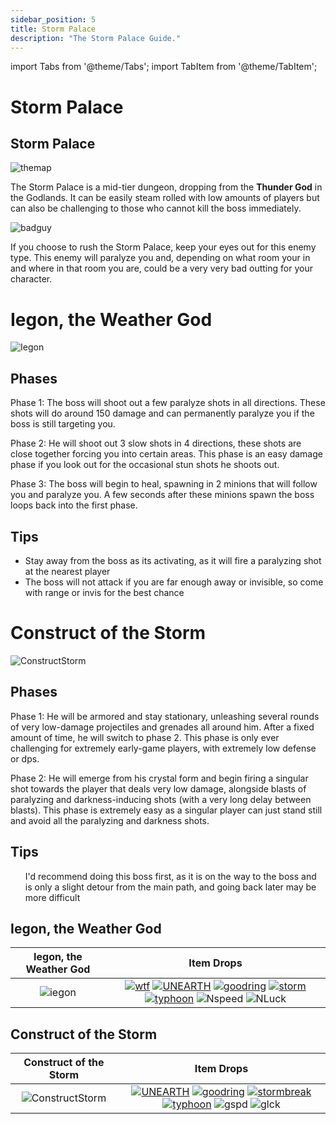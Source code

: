 ```yaml
---
sidebar_position: 5
title: Storm Palace
description: "The Storm Palace Guide."
---
```


import Tabs from '@theme/Tabs';
import TabItem from '@theme/TabItem';

# Storm Palace

<Tabs>
  <TabItem value="The Dungeon" label="The Dungeon" default>

## Storm Palace

![themap](https://cdn.discordapp.com/attachments/953134990428868629/1028939304900239422/Stormpalace.png)

The Storm Palace is a mid-tier dungeon, dropping from the **Thunder God** in the Godlands. It can be easily steam rolled with low amounts of players but can also be challenging to those who cannot kill the boss immediately. 

![badguy](https://cdn.discordapp.com/attachments/953134990428868629/1028857611472343111/paralyze_guy.png)

If you choose to rush the Storm Palace, keep your eyes out for this enemy type. This enemy will paralyze you and, depending on what room your in and where in that room you are, could be a very very bad outting for your character.

  </TabItem>
  <TabItem value="The First Boss" label="The First Boss">

# Iegon, the Weather God

![Iegon](https://cdn.discordapp.com/attachments/953134990428868629/990767833711530034/Layer_1.png)

## Phases

Phase 1: The boss will shoot out a few paralyze shots in all directions. These shots will do around 150 damage and can permanently paralyze you if the boss is still targeting you.

Phase 2: He will shoot out 3 slow shots in 4 directions, these shots are close together forcing you into certain areas. This phase is an easy damage phase if you look out for the occasional stun shots he shoots out.

Phase 3: The boss will begin to heal, spawning in 2 minions that will follow you and paralyze you. A few seconds after these minions spawn the boss loops back into the first phase.

## Tips

<ul>
<li>Stay away from the boss as its activating, as it will fire a paralyzing shot at the nearest player</li>

<li>The boss will not attack if you are far enough away or invisible, so come with range or invis for the best chance</li>
</ul>

  </TabItem>
  <TabItem value="The Second Boss" label="The Second Boss">

# Construct of the Storm

![ConstructStorm](https://cdn.discordapp.com/attachments/953134990428868629/1028939880291639296/Construct.png)

## Phases 

Phase 1: He will be armored and stay stationary, unleashing several rounds of very low-damage projectiles and grenades all around him. After a fixed amount of time, he will switch to phase 2. This phase is only ever challenging for extremely early-game players, with extremely low defense or dps.

Phase 2: He will emerge from his crystal form and begin firing a singular shot towards the player that deals very low damage, alongside blasts of paralyzing and darkness-inducing shots (with a very long delay between blasts). This phase is extremely easy as a singular player can just stand still and avoid all the paralyzing and darkness shots.

## Tips

<ul>

<il>I'd recommend doing this boss first, as it is on the way to the boss and is only a slight detour from the main path, and going back later may be more difficult</il>

</ul>

  </TabItem>
  <TabItem value="Item Drops" label="Item Drops">

## Iegon, the Weather God

Iegon, the Weather God   |  Item Drops
:-------------------------:|:-------------------------:
![iegon](https://cdn.discordapp.com/attachments/953134990428868629/990767833711530034/Layer_1.png)  | [![wtf](https://vwiki.valorserver.com/api/item/picture/insurgency%20amulet)](https://wiki.valorserver.com/docs/items/rings/legendary/insurgency_amulet) [![UNEARTH](https://vwiki.valorserver.com/api/item/picture/dagger%20of%20unearthly%20storms)](https://wiki.valorserver.com/docs/items/weapons/daggers/ut/dagger_of_unearthly_storms) [![goodring](https://vwiki.valorserver.com/api/item/picture/ring%20of%20the%20storm%20gods)](https://wiki.valorserver.com/docs/items/rings/ut/ring_of_the_storm_gods)  [![storm](https://vwiki.valorserver.com/api/item/picture/stormbreaker)](https://wiki.valorserver.com/docs/items/abilities/shield/ut/stormbreaker) [![typhoon](https://vwiki.valorserver.com/api/item/picture/typhoon%20wand)](https://wiki.valorserver.com/docs/items/weapons/wands/ut/typhoon_wand) ![Nspeed](https://vwiki.valorserver.com/api/item/picture/potion%20of%20speed) ![NLuck](https://vwiki.valorserver.com/api/item/picture/potion%20of%20luck)

## Construct of the Storm

Construct of the Storm |  Item Drops
:-------------------------:|:-------------------------:
![ConstructStorm](https://cdn.discordapp.com/attachments/953134990428868629/1028939880291639296/Construct.png)  |  [![UNEARTH](https://vwiki.valorserver.com/api/item/picture/dagger%20of%20unearthly%20storms)](https://wiki.valorserver.com/docs/items/weapons/daggers/ut/dagger_of_unearthly_storms) [![goodring](https://vwiki.valorserver.com/api/item/picture/ring%20of%20the%20storm%20gods)](https://wiki.valorserver.com/docs/items/rings/ut/ring_of_the_storm_gods)  [![stormbreak](https://vwiki.valorserver.com/api/item/picture/stormbreaker)](https://wiki.valorserver.com/docs/items/abilities/shield/ut/stormbreaker) [![typhoon](https://vwiki.valorserver.com/api/item/picture/typhoon%20wand)](https://wiki.valorserver.com/docs/items/weapons/wands/ut/typhoon_wand) ![gspd](https://vwiki.valorserver.com/api/item/picture/greater%20potion%20of%20speed) ![glck](https://vwiki.valorserver.com/api/item/picture/greater%20potion%20of%20luck)

  </TabItem>
</Tabs>
